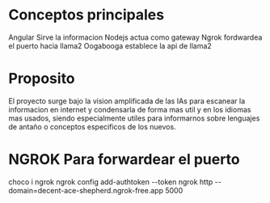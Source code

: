 # Conceptos principales
Angular Sirve la informacion
Nodejs actua como gateway 
Ngrok fordwardea el puerto hacia llama2
Oogabooga establece la api de llama2

# Proposito
El proyecto surge bajo la vision amplificada de las IAs para escanear la informacion en internet y condensarla de forma mas util y en los idiomas mas usados, siendo especialmente utiles para informarnos sobre lenguajes de antaño o conceptos especificos de los nuevos.

# NGROK Para forwardear el puerto
choco i ngrok
ngrok config add-authtoken --token
ngrok http --domain=decent-ace-shepherd.ngrok-free.app 5000

